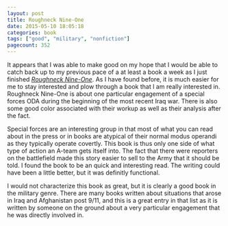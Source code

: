 ```yaml
---
layout: post
title: Roughneck Nine-One
date: 2015-05-10 18:05:18
categories: book
tags: ["good", "military", "nonfiction"]
pagecount: 352
---
```


It appears that I was able to make good on my hope that I would be
able to catch back up to my previous pace of a at least a book a week as
I just finished [*Roughneck Nine-One*][rough-amazon]. As I have found before,
it is much easier for me to stay interested and plow through a book that
I am really interested in. Roughneck Nine-One is about one particular
engagement of a special forces ODA during the beginning of the most recent
Iraq war. There is also some good color associated with their workup
as well as their analysis after the fact.

Special forces are an interesting group in that most of what you can read
about in the press or in books are atypical of their normal modus operandi
as they typically operate covertly. This book is thus only one side of what
type of action an A-team gets itself into. The fact that there were reporters
on the battlefield made this story easier to sell to the Army that it should
be told. I found the book to be an quick and interesting read. The writing could
have been a little better, but it was definitly functional.

I would not characterize this book as great, but it is clearly a good book in
the military genre. There are many books written about situations that arose
in Iraq and Afghanistan post 9/11, and this is a great entry in that list as
it is written by someone on the ground about a very particular engagement that
he was directly involved in.


[rough-amazon]:   http://amzn.com/B005J56AKU

